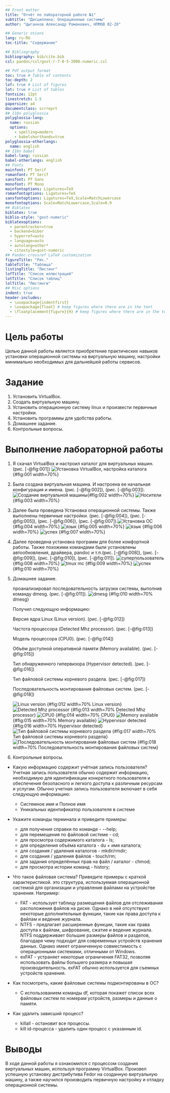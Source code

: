 ```yaml
---
## Front matter
title: "Отчёт по лабораторной работе №1"
subtitle: "Дисциплина: Операционные системы"
author: "Цыганков Александр Романович, НПМбВ 02-20"

## Generic otions
lang: ru-RU
toc-title: "Содержание"

## Bibliography
bibliography: bib/cite.bib
csl: pandoc/csl/gost-r-7-0-5-2008-numeric.csl

## Pdf output format
toc: true # Table of contents
toc-depth: 2
lof: true # List of figures
lot: true # List of tables
fontsize: 12pt
linestretch: 1.5
papersize: a4
documentclass: scrreprt
## I18n polyglossia
polyglossia-lang:
  name: russian
  options:
	- spelling=modern
	- babelshorthands=true
polyglossia-otherlangs:
  name: english
## I18n babel
babel-lang: russian
babel-otherlangs: english
## Fonts
mainfont: PT Serif
romanfont: PT Serif
sansfont: PT Sans
monofont: PT Mono
mainfontoptions: Ligatures=TeX
romanfontoptions: Ligatures=TeX
sansfontoptions: Ligatures=TeX,Scale=MatchLowercase
monofontoptions: Scale=MatchLowercase,Scale=0.9
## Biblatex
biblatex: true
biblio-style: "gost-numeric"
biblatexoptions:
  - parentracker=true
  - backend=biber
  - hyperref=auto
  - language=auto
  - autolang=other*
  - citestyle=gost-numeric
## Pandoc-crossref LaTeX customization
figureTitle: "Рис."
tableTitle: "Таблица"
listingTitle: "Листинг"
lofTitle: "Список иллюстраций"
lotTitle: "Список таблиц"
lolTitle: "Листинги"
## Misc options
indent: true
header-includes:
  - \usepackage{indentfirst}
  - \usepackage{float} # keep figures where there are in the text
  - \floatplacement{figure}{H} # keep figures where there are in the text
---
```


# Цель работы

Целью данной работы является приобретение практических навыков установки операционной системы на виртуальную машину, настройки минимально необходимых для дальнейшей работы сервисов.

# Задание

1. Установить VirtualBox. 
2. Создать виртуальную машину.
3. Установить операционную систему linux и произвести первичные настройки.
4. Установить программы для удобства работы.
5. Домашнее задание.
6. Контрольные вопросы.

# Выполнение лабораторной работы

1. Я скачал VirtualBox и настроил каталог для виртуальных машин. (рис. [-@fig:001]) ![Установка VirtualBox, настройка каталога](1.png){#fig:001 width=70%}
2. Была создана виртуальная машина. И настроена ее начальная конфигурация и имена. (рис. [-@fig:002]), (рис. [-@fig:003]). ![Создание виртуальной машины](2.png){#fig:002 width=70%} ![Носители](3.png) {#fig:003 width=70%}
3. Далее была проведена Установка операционной системы. Также выполнены первичные настройки. (рис. [-@fig:004]), (рис. [-@fig:005]), (рис. [-@fig:006]), (рис. [-@fig:007]).![Установка ОС](4.png){#fig:004 width=70%} ![язык](5.png) {#fig:005 width=70%} ![язык](6.png) {#fig:006 width=70%} ![успех](7.png) {#fig:007 width=70%}
4. Далее проведена установка программ для более комфортной работы. Также похожими командами были установлены автообновления, драйвера, pandoc и т.п.(рис. [-@fig:008]), (рис. [-@fig:009]), (рис. [-@fig:010]), (рис. [-@fig:011]). ![суперпользователь](8.png) {#fig:008 width=70%} ![tmux mc](9.png) {#fig:009 width=70%} ![успех](10.png) {#fig:010 width=70%}
5. Домашнее задание. 	

	проанализировал последовательность загрузки системы, выполнив команду dmesg. (рис. [-@fig:011]). ![dmesg](11.png) {#fig:010 width=70% dmesg} 
	
	Получил следующую информацию:
	
    Версия ядра Linux (Linux version). (рис. [-@fig:012])
    
    Частота процессора (Detected Mhz processor). (рис. [-@fig:013])
    
    Модель процессора (CPU0). (рис. [-@fig:014])
    
    Объём доступной оперативной памяти (Memory available). (рис. [-@fig:015])
     
    Тип обнаруженного гипервизора (Hypervisor detected). (рис. [-@fig:016])
    
    Тип файловой системы корневого раздела. (рис. [-@fig:017])
    
    Последовательность монтирования файловых систем. (рис. [-@fig:018])
    
    ![Linux version](12.png) {#fig:012 width=70% Linux version}
    ![Detected Mhz processor](13.png) {#fig:013 width=70% Detected Mhz processor}
    ![CPU0](14.png) {#fig:014 width=70% CPU0}
    ![Memory available](16.png) {#fig:015 width=70% Memory available}
    ![Hypervisor detected](17.png) {#fig:016 width=70% Hypervisor detected}
    ![Тип файловой системы корневого раздела](18.png) {#fig:017 width=70% Тип файловой системы корневого раздела}
    ![Последовательность монтирования файловых систем](19.png) {#fig:018 width=70% Последовательность монтирования файловых систем}
    

	
	
6. Контрольные вопросы.

- Какую информацию содержит учётная запись пользователя?
Учетная запись пользователя обычно содержит информацию, необходимую для идентификации конкретного пользователя и обеспечения безопасного и легкого доступа к различным ресурсам и услугам. Обычно учетная запись пользователя включает в себя следующую информацию:
    - Системное имя и Полное имя
    - Уникальных идентификатор пользователя в системе

- Укажите команды терминала и приведите примеры:
    - для получения справки по команде - --help;
    - для перемещения по файловой системе - cd;
    - для просмотра содержимого каталога - ls;
    - для определения объёма каталога - du + имя каталога;
    - для создания / удаления каталогов - mkdir/rmdir;
    - для создания / удаления файлов - touch/rm;
    - для задания определённых прав на файл / каталог - chmod;
    - для просмотра истории команд - history;

- Что такое файловая система? Приведите примеры с краткой характеристикой.
это структура, используемая операционной системой для организации и управления файлами на устройстве хранения. Например:
    - FAT - использует таблицу размещения файлов для отслеживания расположения файлов на диске. Однако в ней отсутствуют некоторые дополнительные функции, такие как права доступа к файлам и ведение журнала.
    - NTFS - предлагает расширенные функции, такие как права доступа к файлам, шифрование, сжатие и ведение журнала. NTFS поддерживает большие размеры файлов и разделов, благодаря чему подходит для современных устройств хранения данных. Однако имеет ограниченную совместимость с операционными системами, отличными от Windows.
    - exFAT - устраняет некоторые ограничения FAT32, позволяя использовать файлы большего размера и повышая производительность. exFAT обычно используется для съемных устройств хранения.

- Как посмотреть, какие файловые системы подмонтированы в ОС?
	- С использованием команды df, которая покажет список всех файловых систем по номерам устройств, размеры и данные о памяти. 

- Как удалить зависший процесс?
    - killall - остановит все процессы.
    - kill id-процесса - удалить один процесс с указанным id.

# Выводы

В ходе данной работы я ознакомился с процессом создания виртуальных машин, используя программу VirtualBox. Произвел успешную установку дистрибутива Fedor на созданную виртуальную машину, а также научился производить первичную настройку и отладку операционной системы.

